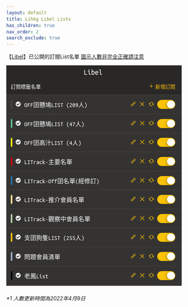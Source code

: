 ```yaml
---
layout: default
title: Lihkg Libel Lists
has_children: true
nav_order: 2
search_exclude: true
---
```


【[Libel](https://kitce.github.io/libel/)】已公開的訂閱List名單 [圖示人數非完全正確請注意](#1-人數更新時間為2022年4月9日)

  <p>
     <img src="./Img/P_List.png" alt="Lists" />
  </p>

###### *1 人數更新時間為2022年4月9日
